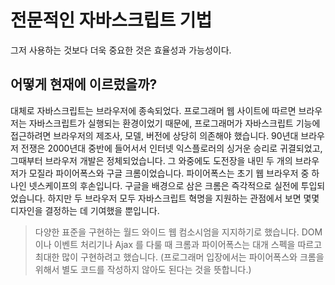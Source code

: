 # 전문적인 자바스크립트 기법

그저 사용하는 것보다 더욱 중요한 것은 효율성과 가능성이다. 

## 어떻게 현재에 이르렀을까?
대체로 자바스크립트는 브라우저에 종속되었다. 프로그래머 웹 사이트에 따르면 브라우저는 자바스크립트가 실행되는 환경이었기 때문에, 프로그래머가 자바스크립트 기능에 접근하려면 브라우저의 제조사, 모델, 버전에 상당히 의존해야 했습니다. 90년대 브라우저 전쟁은 2000년대 중반에 들어서서 인터넷 익스플로러의 싱거운 승리로 귀결되었고, 그때부터 브라우저 개발은 정체되었습니다. 그 와중에도 도전장을 내민 두 개의 브라우저가 모질라 파이어폭스와 구글 크롬이었습니다. 파이어폭스는 초기 웹 브라우저 중 하나인 넷스케이프의 후손입니다. 구글을 배경으로 삼은 크롬은 즉각적으로 실전에 투입되었습니다. 하지만 두 브라우저 모두 자바스크립트 혁명을 지원하는 관점에서 보면 몇몇 디자인을 결정하는 데 기여했을 뿐입니다. 
> 다양한 표준을 구현하는 월드 와이드 웹 컴소시엄을 지지하기로 했습니다. DOM 이나 이벤트 처리기나 Ajax 를 다룰 때 크롬과 파이어폭스는 대개 스펙을 따르고 최대한 많이 구현하려고 했습니다. (프로그래머 입장에서는 파이어폭스와 크롬을 위해서 별도 코드를 작성하지 않아도 된다는 것을 뜻합니다.) 
> 
<!--stackedit_data:
eyJoaXN0b3J5IjpbLTEwMjI5MjI1NDcsMTM4MjQ4NTg1NSwxMj
g4ODYyNjY1LC0xNDg5MjYxNTA0LC0xMDE1OTM4Mjg4LDE1Mjg1
MDMxMzhdfQ==
-->